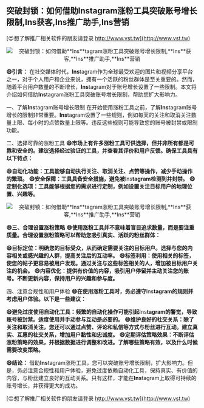 ## **突破封锁：如何借助**Ins**tagram涨粉工具突破账号增长限制,**Ins**获客,**Ins**推广助手,**Ins**营销**

[😍想了解推广相关软件的朋友请登录 http://www.vst.tw](http://www.vst.tw)

 <center><img src="https://vst.tw/MP4/tuiguang/png/0.png" alt="突破封锁：如何借助**Ins**tagram涨粉工具突破账号增长限制,**Ins**获客,**Ins**推广助手,**Ins**营销"></center>

**😄引言：**
在社交媒体时代，**Ins**tagram作为全球最受欢迎的图片和视频分享平台之一，对于个人用户和企业来说，拥有一个活跃的粉丝群体是至关重要的。然而，随着平台用户数量的不断增长，**Ins**tagram对于账号增长设置了一些限制。本文将介绍如何借助**Ins**tagram涨粉工具突破账号增长限制，帮助您扩大影响力。

一、了解**Ins**tagram账号增长限制
在开始使用涨粉工具之前，了解**Ins**tagram账号增长的限制非常重要。**Ins**tagram设置了一些规则，例如每天的关注和取消关注数量上限、每小时的点赞数量上限等。违反这些规则可能导致您的账号被封禁或限制功能。

二、选择可靠的涨粉工具
**😄市场上有许多涨粉工具可供选择，但并非所有都是可靠和安全的。建议选择经过验证的工具，并查看其评价和用户反馈。确保工具具有以下特点：**

**😄自动化功能：工具能够自动执行关注、取消关注、点赞等操作，减少手动操作的繁琐。**
**😄安全保障：工具具备安全措施，避免被**Ins**tagram检测到并封禁。**
**😄定制化选项：工具能够根据您的需求进行定制，例如设置关注目标用户的地理位置、兴趣等。**

 <center><img src="https://vst.tw/MP4/tuiguang/png/1.png" alt="突破封锁：如何借助**Ins**tagram涨粉工具突破账号增长限制,**Ins**获客,**Ins**推广助手,**Ins**营销"></center>

**😄三、合理设置涨粉策略**
**😄使用涨粉工具并不意味着盲目追求数量，而是要注重质量。合理设置涨粉策略可以帮助您吸引真实、活跃的粉丝群体：**

**😄目标定位：明确您的目标受众，从而确定需要关注的目标用户。选择与您的内容相关或感兴趣的人群，提高关注后的互动率。**
**😄标签利用：使用相关的标签，使您的帖子更容易被用户发现。通过关注与这些标签相关的人，增加被目标用户关注的机会。**
**😄内容优化：提供有价值的内容，吸引用户停留并主动关注您的账号。不断更新内容，保持用户的兴趣和参与度。**

四、注意合规性和用户体验
**😄在使用涨粉工具时，务必遵守**Ins**tagram的规则并考虑用户体验。以下是一些建议：**

**😄避免过度使用自动化工具：频繁的自动化操作可能引起**Ins**tagram的警觉，导致账号被封禁。适度使用并手动参与互动是必要的。**
**😄维护良好的社交关系：除了关注和取消关注，您还可以通过点赞、评论和私信等方式与粉丝进行互动。建立真实、互惠的社交关系，增加用户黏性和忠诚度。**
**😄定期评估策略效果：不断评估涨粉策略的效果，并根据数据进行调整和改进。了解哪些策略有效，以及什么时候需要改变策略。**

**😄结论：**
借助**Ins**tagram涨粉工具，您可以突破账号增长限制，扩大影响力。但是，务必注意合规性和用户体验，避免过度依赖自动化工具，保持真实、有价值的内容，与粉丝建立良好的互动关系。只有这样，才能在**Ins**tagram上取得可持续的账号增长，并获得更大的成功。

[😍想了解推广相关软件的朋友请登录 http://www.vst.tw](http://www.vst.tw)



